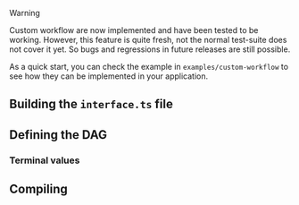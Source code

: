 > [!WARNING]  
> Custom workflow are now implemented and have been tested to be working.
> However, this feature is quite fresh, not the normal test-suite does not cover it yet.
> So bugs and regressions in future releases are still possible.

As a quick start, you can check the example in `examples/custom-workflow` to see how they can be implemented in your application.

## Building the `interface.ts` file

## Defining the DAG

### Terminal values

## Compiling
